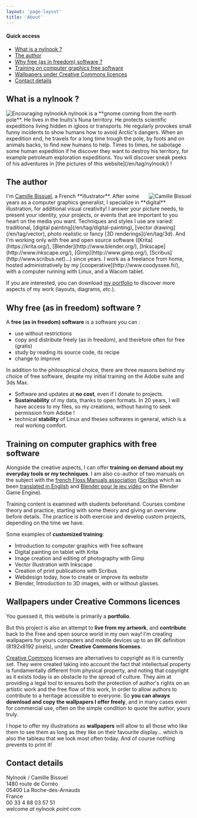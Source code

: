 ```yaml
---
layout: 'page-layout'
title: 'About'
---
```


#### Quick access
- [What is a nylnook ?](#nylnook)
- [The author](#author)
- [Why free (as in freedom) software ?](#free-software)
- [Training on computer graphics free software](#training)
- [Wallpapers under Creative Commons licences](#wallpapers)
- [Contact details](#contact-details)

<a name="nylnook"></a>
## What is a nylnook ?
<img style="float:left; max-width:50%" src="/website-img/nylnook-mood-2.png" alt="Encouraging nylnook" />
A nylnook is a **gnome coming from the north pole**. He lives in the Inuits's Nuna territory. He protects scientific expeditions living hidden in igloos or transports. He regularly provokes small funny incidents to show humans how to avoid Arctic's dangers.  
When an expedition end, he travels for a long time trough the pole, by foots and on animals backs, to find new humans to help.  
Times to times, he sabotage some human expedition if he discover they want to destroy his territory, for example petroleum exploration expeditions.  
You will discover sneak peeks of his adventures in [the pictures of this website](/en/tag/nylnook/) !

<a name="author"></a>
## The author
<img style="float:right; max-width:50%" src="/website-img/camille-bissuel.jpg" alt="Camille Bissuel">
I'm <a href="https://plus.google.com/+CamilleBissuel/about" rel="author">Camille Bissuel</a>, a French **illustrator**. After some years as a computer graphics generalist, I specialize in **digital** illustration, for additional visual creativity!  
I answer your picture needs, to present your identity, your projects, or events that are important to you heart on the media you want.  
Techniques and styles I use are varied: traditional, [digital painting](/en/tag/digital-painting), [vector drawing](/en/tag/vector), photo realistic or fancy [3D renderings](/en/tag/3d). And I'm working only with free and open source software ([Krita](https://krita.org/), [Blender](http://www.blender.org/), [Inkscape](http://www.inkscape.org/), [Gimp](http://www.gimp.org/), [Scribus](http://www.scribus.net)...) since years.  
I work as a freelance from home, hosted administratively by my [cooperative](http://www.coodyssee.fr/), with a computer running with Linux, and a Wacom tablet.

If you are interested, you can download [my portfolio](/img/blog/book-nylnook-web.pdf) to discover more aspects of my work (layouts, diagrams, *etc.*).

<a name="free-software"></a>
## Why free (as in freedom) software ?

A **free (as in freedom) software** is a software you can :
- use without restrictions
- copy and distribute freely (as in freedom), and therefore often for free (gratis)
- study by reading its source code, its recipe
- change to improve

In addition to the philosophical choice, there are three reasons behind my choice of free software, despite my initial training on the Adobe suite and 3ds Max.
- Software and updates at **no cost**, even if I donate to projects.
- **Sustainability** of my data, thanks to open formats. In 20 years, I will have access to my files, so my creations, without having to seek permission from Adobe !
- technical **stability** of Linux and theses softwares in general, which is a real working comfort.

<a name="training"></a>
## Training on computer graphics with free software

Alongside the creative aspects, I can offer **training on demand about my everyday tools or my techniques**. I am also co-author of two manuals on the subject with the [french Floss Manuals association](http://fr.flossmanuals.net/) ([Scribus](http://fr.flossmanuals.net/scribus/) which as been [translated in English](http://www.flossmanuals.net/scribus-2/) and [Blender pour le jeu vidéo](http://fr.flossmanuals.net/blender-pour-le-jeu-video/) on the Blender Game Engine).

Training content is examined with students beforehand. Courses combine theory and practice, starting with some theory and giving an overview before details. The practice is both exercise and develop custom projects, depending on the time we have.

Some examples of **customized training**:
- Introduction to computer graphics with free software
- Digital painting on tablet with Krita
- Image creation and editing of photography with Gimp
- Vector illustration with Inkscape
- Creation of print publications with Scribus
- Webdesign today, how to create or improve its website
- Blender, Introduction to 3D images, with or without glasses.

<a name="wallpapers"></a>
## Wallpapers under Creative Commons licences
You guessed it, this website is primarily a **portfolio**.

But this project is also an attempt to **live from my artwork**, and **contribute** back to the Free and open source world in my own way! I'm creating wallpapers for yours computers and mobile devices up to an 8K definition (8192x8192 pixels), under **Creative Commons licenses**.  

[Creative Commons](http://creativecommons.com/) licenses are alternatives to copyright as it is currently set. They were created taking into account the fact that intellectual property is fundamentally different from physical property, and noting that copyright as it exists today is an obstacle to the spread of culture.
They aim at providing a legal tool to ensures both the protection of author's rights on an artistic work and the free flow of this work, In order to allow authors to contribute to a heritage accessible to everyone.
So **you can always download and copy the wallpapers I offer freely**, and in many cases even for commercial use, often on the simple condition to quote the author, yours truly.

I hope to offer my illustrations as **wallpapers** will allow to all those who like them to see them as long as they like on their favourite display... which is also the tableau that we look most often today. And of course nothing prevents to print it!

<a name="contact-details"></a>
## Contact details
Nylnook / Camille Bissuel  
1480 route de Corréo  
05400 La Roche-des-Arnauds  
France  
00 33 4 88 03 57 51  
welcome *at* nylnook *point* com
